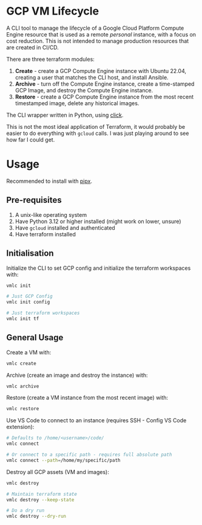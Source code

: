 # GCP VM Lifecycle

A CLI tool to manage the lifecycle of a Google Cloud Platform Compute Engine resource that is used as a remote *personal* instance, with a focus on cost reduction. This is not intended to manage production resources that are created in CI/CD.

There are three terraform modules:
1. **Create** - create a GCP Compute Engine instance with Ubuntu 22.04, creating a user that matches the CLI host, and install Ansible.
2. **Archive** - turn off the Compute Engine instance, create a time-stamped GCP Image, and destroy the Compute Engine instance.
3. **Restore** - create a GCP Compute Engine instance from the most recent timestamped image, delete any historical images.

The CLI wrapper written in Python, using [click](https://click.palletsprojects.com/en/stable/).

This is not the most ideal application of Terraform, it would probably be easier to do everything with `gcloud` calls. I was just playing around to see how far I could get.

# Usage

Recommended to install with [pipx](https://github.com/pypa/pipx).

## Pre-requisites

1. A unix-like operating system
2. Have Python 3.12 or higher installed (might work on lower, unsure)
3. Have `gcloud` installed and authenticated
4. Have terraform installed

## Initialisation

Initialize the CLI to set GCP config and initialize the terraform workspaces with:

```bash
vmlc init

# Just GCP Config
vmlc init config

# Just terraform workspaces
vmlc init tf
```

## General Usage

Create a VM with:

```bash
vmlc create
```

Archive (create an image and destroy the instance) with:

```bash
vmlc archive
```

Restore (create a VM instance from the most recent image) with:

```bash
vmlc restore
```

Use VS Code to connect to an instance (requires SSH - Config VS Code extension):

```bash
# Defaults to /home/<username>/code/
vmlc connect

# Or connect to a specific path - requires full absolute path
vmlc connect --path=/home/my/specific/path
```

Destroy all GCP assets (VM and images):

```bash
vmlc destroy

# Maintain terraform state
vmlc destroy --keep-state

# Do a dry run
vmlc destroy --dry-run
```
